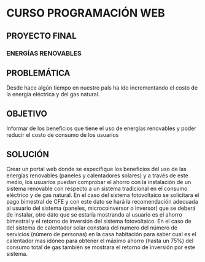 # CURSO PROGRAMACIÓN WEB
## PROYECTO FINAL
### ENERGÍAS RENOVABLES

## PROBLEMÁTICA
Desde hace algún tiempo en nuestro país ha ido incrementando el costo de la energía eléctrica y del gas
natural.

## OBJETIVO
Informar de los beneficios que tiene el uso de energías renovables y poder reducir el costo de
consumo de los usuarios

## SOLUCIÓN
Crear un portal web donde se especifique los beneficios del uso de las energías renovables (paneles y
calentadores solares) y a través de este medio, los usuarios puedan comprobar el ahorro con la
instalación de un sistema renovable con respecto a un sistema tradicional en el consumo eléctrico y de
gas natural.
En el caso del sistema fotovoltaico se solicitara el pago bimestral de CFE y con este dato se hará la
recomendación adecuada al usuario del sistema (paneles, microcoinversor o inversor) que se deberá de
instalar, otro dato que se estaría mostrando al usuario es el ahorro bimestral y el retorno de inversión
del sistema fotovoltaico.
En el caso de del sistema de calentador solar constara del numero del número de servicios (número de
personas) en la casa habitación para saber cual es el calentador mas idóneo para obtener el máximo
ahorro (hasta un 75%) del consumo total de gas también se mostrara el retorno de inversión por este
sistema.
